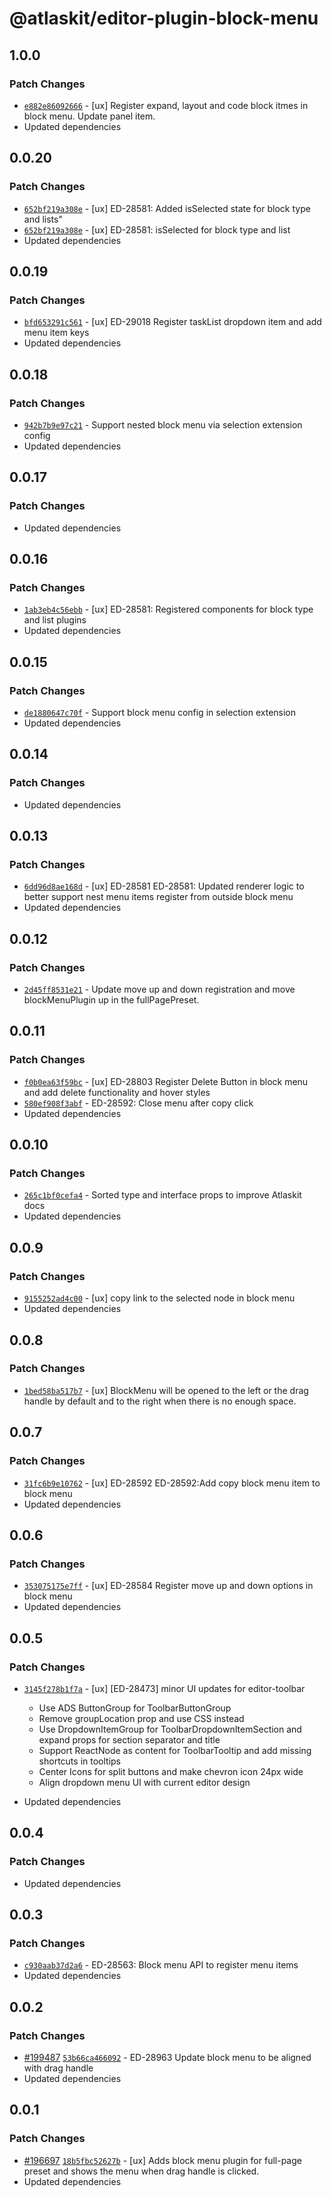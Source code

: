 # @atlaskit/editor-plugin-block-menu

## 1.0.0

### Patch Changes

- [`e882e86092666`](https://bitbucket.org/atlassian/atlassian-frontend-monorepo/commits/e882e86092666) -
  [ux] Register expand, layout and code block itmes in block menu. Update panel item.
- Updated dependencies

## 0.0.20

### Patch Changes

- [`652bf219a308e`](https://bitbucket.org/atlassian/atlassian-frontend-monorepo/commits/652bf219a308e) -
  [ux] ED-28581: Added isSelected state for block type and lists"
- [`652bf219a308e`](https://bitbucket.org/atlassian/atlassian-frontend-monorepo/commits/652bf219a308e) -
  [ux] ED-28581: isSelected for block type and list
- Updated dependencies

## 0.0.19

### Patch Changes

- [`bfd653291c561`](https://bitbucket.org/atlassian/atlassian-frontend-monorepo/commits/bfd653291c561) -
  [ux] ED-29018 Register taskList dropdown item and add menu item keys
- Updated dependencies

## 0.0.18

### Patch Changes

- [`942b7b9e97c21`](https://bitbucket.org/atlassian/atlassian-frontend-monorepo/commits/942b7b9e97c21) -
  Support nested block menu via selection extension config
- Updated dependencies

## 0.0.17

### Patch Changes

- Updated dependencies

## 0.0.16

### Patch Changes

- [`1ab3eb4c56ebb`](https://bitbucket.org/atlassian/atlassian-frontend-monorepo/commits/1ab3eb4c56ebb) -
  [ux] ED-28581: Registered components for block type and list plugins
- Updated dependencies

## 0.0.15

### Patch Changes

- [`de1880647c70f`](https://bitbucket.org/atlassian/atlassian-frontend-monorepo/commits/de1880647c70f) -
  Support block menu config in selection extension
- Updated dependencies

## 0.0.14

### Patch Changes

- Updated dependencies

## 0.0.13

### Patch Changes

- [`6dd96d8ae168d`](https://bitbucket.org/atlassian/atlassian-frontend-monorepo/commits/6dd96d8ae168d) -
  [ux] ED-28581 ED-28581: Updated renderer logic to better support nest menu items register from
  outside block menu
- Updated dependencies

## 0.0.12

### Patch Changes

- [`2d45ff8531e21`](https://bitbucket.org/atlassian/atlassian-frontend-monorepo/commits/2d45ff8531e21) -
  Update move up and down registration and move blockMenuPlugin up in the fullPagePreset.

## 0.0.11

### Patch Changes

- [`f0b0ea63f59bc`](https://bitbucket.org/atlassian/atlassian-frontend-monorepo/commits/f0b0ea63f59bc) -
  [ux] ED-28803 Register Delete Button in block menu and add delete functionality and hover styles
- [`580ef908f3abf`](https://bitbucket.org/atlassian/atlassian-frontend-monorepo/commits/580ef908f3abf) -
  ED-28592: Close menu after copy click
- Updated dependencies

## 0.0.10

### Patch Changes

- [`265c1bf0cefa4`](https://bitbucket.org/atlassian/atlassian-frontend-monorepo/commits/265c1bf0cefa4) -
  Sorted type and interface props to improve Atlaskit docs
- Updated dependencies

## 0.0.9

### Patch Changes

- [`9155252ad4c00`](https://bitbucket.org/atlassian/atlassian-frontend-monorepo/commits/9155252ad4c00) -
  [ux] copy link to the selected node in block menu
- Updated dependencies

## 0.0.8

### Patch Changes

- [`1bed58ba517b7`](https://bitbucket.org/atlassian/atlassian-frontend-monorepo/commits/1bed58ba517b7) -
  [ux] BlockMenu will be opened to the left or the drag handle by default and to the right when
  there is no enough space.

## 0.0.7

### Patch Changes

- [`31fc6b9e10762`](https://bitbucket.org/atlassian/atlassian-frontend-monorepo/commits/31fc6b9e10762) -
  [ux] ED-28592 ED-28592:Add copy block menu item to block menu
- Updated dependencies

## 0.0.6

### Patch Changes

- [`353075175e7ff`](https://bitbucket.org/atlassian/atlassian-frontend-monorepo/commits/353075175e7ff) -
  [ux] ED-28584 Register move up and down options in block menu
- Updated dependencies

## 0.0.5

### Patch Changes

- [`3145f278b1f7a`](https://bitbucket.org/atlassian/atlassian-frontend-monorepo/commits/3145f278b1f7a) -
  [ux] [ED-28473] minor UI updates for editor-toolbar

  - Use ADS ButtonGroup for ToolbarButtonGroup
  - Remove groupLocation prop and use CSS instead
  - Use DropdownItemGroup for ToolbarDropdownItemSection and expand props for section separator and
    title
  - Support ReactNode as content for ToolbarTooltip and add missing shortcuts in tooltips
  - Center Icons for split buttons and make chevron icon 24px wide
  - Align dropdown menu UI with current editor design

- Updated dependencies

## 0.0.4

### Patch Changes

- Updated dependencies

## 0.0.3

### Patch Changes

- [`c930aab37d2a6`](https://bitbucket.org/atlassian/atlassian-frontend-monorepo/commits/c930aab37d2a6) -
  ED-28563: Block menu API to register menu items
- Updated dependencies

## 0.0.2

### Patch Changes

- [#199487](https://bitbucket.org/atlassian/atlassian-frontend-monorepo/pull-requests/199487)
  [`53b66ca466092`](https://bitbucket.org/atlassian/atlassian-frontend-monorepo/commits/53b66ca466092) -
  ED-28963 Update block menu to be aligned with drag handle
- Updated dependencies

## 0.0.1

### Patch Changes

- [#196697](https://bitbucket.org/atlassian/atlassian-frontend-monorepo/pull-requests/196697)
  [`18b5fbc52627b`](https://bitbucket.org/atlassian/atlassian-frontend-monorepo/commits/18b5fbc52627b) -
  [ux] Adds block menu plugin for full-page preset and shows the menu when drag handle is clicked.
- Updated dependencies
